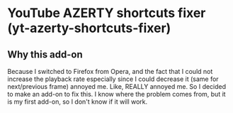 # YouTube AZERTY shortcuts fixer (yt-azerty-shortcuts-fixer)

## Why this add-on
Because I switched to Firefox from Opera, and the fact that I could not increase the playback rate especially since I could decrease it (same for next/previous frame) annoyed me. Like, REALLY annoyed me.
So I decided to make an add-on to fix this. I know where the problem comes from, but it is my first add-on, so I don't know if it will work.
